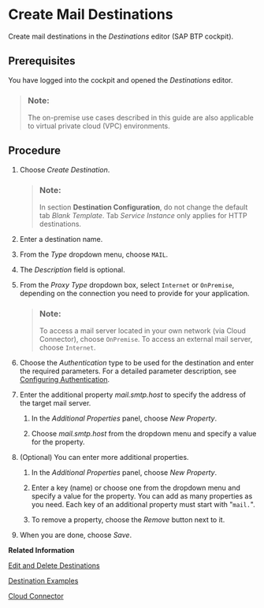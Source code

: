 <!-- loio6442cb4f8b0f41178abce14c35f5def4 -->

# Create Mail Destinations

Create mail destinations in the *Destinations* editor \(SAP BTP cockpit\).



## Prerequisites

You have logged into the cockpit and opened the *Destinations* editor.

> ### Note:  
> The on-premise use cases described in this guide are also applicable to virtual private cloud \(VPC\) environments.



<a name="loio6442cb4f8b0f41178abce14c35f5def4__steps_j4g_jfb_pn"/>

## Procedure

1.  Choose *Create Destination*.

    > ### Note:  
    > In section **Destination Configuration**, do not change the default tab *Blank Template*. Tab *Service Instance* only applies for HTTP destinations.

2.  Enter a destination name.

3.  From the *Type* dropdown menu, choose `MAIL`.

4.  The *Description* field is optional.

5.  From the *Proxy Type* dropdown box, select `Internet` or `OnPremise`, depending on the connection you need to provide for your application.

    > ### Note:  
    > To access a mail server located in your own network \(via Cloud Connector\), choose `OnPremise`. To access an external mail server, choose `Internet`.

6.  Choose the *Authentication* type to be used for the destination and enter the required parameters. For a detailed parameter description, see [Configuring Authentication](http-destinations-42a0e6b.md#loio42a0e6b966924f2e902090bdf435e1b2__config).

7.  Enter the additional property *mail.smtp.host* to specify the address of the target mail server.

    1.  In the *Additional Properties* panel, choose *New Property*.

    2.  Choose *mail.smtp.host* from the dropdown menu and specify a value for the property.


8.  \(Optional\) You can enter more additional properties.

    1.  In the *Additional Properties* panel, choose *New Property*.

    2.  Enter a key \(name\) or choose one from the dropdown menu and specify a value for the property. You can add as many properties as you need. Each key of an additional property must start with "`mail.`".

    3.  To remove a property, choose the *Remove* button next to it.


9.  When you are done, choose *Save*.


**Related Information**  


[Edit and Delete Destinations](edit-and-delete-destinations-372dee2.md "How to edit and delete destinations in the Destinations editor (SAP BTP cockpit).")

[Destination Examples](destination-examples-3a2d575.md "Find configuration examples for HTTP and RFC destinations in SAP BTP, using different authentication types.")

[Cloud Connector](cloud-connector-e6c7616.md "Learn more about the Cloud Connector: features, scenarios and setup.")

